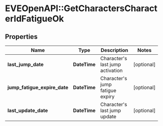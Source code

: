 # EVEOpenAPI::GetCharactersCharacterIdFatigueOk

## Properties
Name | Type | Description | Notes
------------ | ------------- | ------------- | -------------
**last_jump_date** | **DateTime** | Character&#39;s last jump activation | [optional] 
**jump_fatigue_expire_date** | **DateTime** | Character&#39;s jump fatigue expiry | [optional] 
**last_update_date** | **DateTime** | Character&#39;s last jump update | [optional] 


